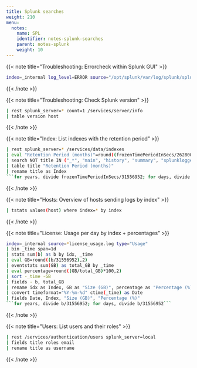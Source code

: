 ```yaml
---
title: Splunk searches
weight: 210
menu:
  notes:
    name: SPL
    identifier: notes-splunk-searches
    parent: notes-splunk
    weight: 10
---
```


<div style="display: block; width: 100%; max-width: none;">

<!-- Errorcheck within Splunk GUI -->
{{< note title="Troubleshooting: Errorcheck within Splunk GUI" >}}

```bash
index=_internal log_level=ERROR source="/opt/splunk/var/log/splunk/splunkd.log"
```
{{< /note >}}

<!-- Checking Splunk server version -->
{{< note title="Troubleshooting: Check Splunk version" >}}

```bash
| rest splunk_server=* count=1 /services/server/info 
| table version host
```
{{< /note >}}

<!-- Index list -->
{{< note title="Index: List indexes with the retention period" >}}
```bash
| rest splunk_server=* /services/data/indexes 
| eval "Retention Period (months)"=round((frozenTimePeriodInSecs/2628000),0)
| search NOT title IN ("_*", "main", "history", "summary", "splunklogger") 
| table title "Retention Period (months)" 
| rename title as Index
```for years, divide frozenTimePeriodInSecs/31556952; for days, divide frozenTimePeriodInSecs/86400```
```
{{< /note >}}

<!-- Host list -->
{{< note title="Hosts: Overview of hosts sending logs by index" >}}
```bash
| tstats values(host) where index=* by index
```
{{< /note >}}

<!-- License usage -->
{{< note title="License: Usage per day by index + percentages" >}}
```bash
index=_internal source=*license_usage.log type="Usage"
| bin _time span=1d
| stats sum(b) as b by idx, _time
| eval GB=round((b/31556952),2)
| eventstats sum(GB) as total_GB by _time
| eval percentage=round((GB/total_GB)*100,2)
| sort -_time -GB
| fields - b, total_GB
| rename idx as Index, GB as "Size (GB)", percentage as "Percentage (%)"
| convert timeformat="%Y-%m-%d" ctime(_time) as Date
| fields Date, Index, "Size (GB)", "Percentage (%)"
```for years, divide b/31556952; for days, divide b/31556952```
```
{{< /note >}}

<!-- User list -->
{{< note title="Users: List users and their roles" >}}
```bash
| rest /services/authentication/users splunk_server=local
| fields title roles email
| rename title as username
```
{{< /note >}}

</div>
